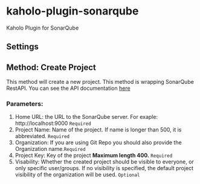 # kaholo-plugin-sonarqube
Kaholo Plugin for SonarQube

## Settings

## Method: Create Project
This method will create a new project.
This method is wrapping SonarQube RestAPI. You can see the API documentation [here](https://docs.sonarqube.org/latest/extend/web-api/)

### Parameters:
1) Home URL: the URL to the SonarQube server. For exaple: http://localhost:9000 ```Required```
2) Project Name: Name of the project. If name is longer than 500, it is abbreviated. ```Required```
3) Organization: If you are using Git Repo you should also provide the Organization name.```Required```
4) Project Key: Key of the project **Maximum length 400.** ```Required```
5) Visability: Whether the created project should be visible to everyone, or only specific user/groups. 
If no visibility is specified, the default project visibility of the organization will be used. ```Optional```
